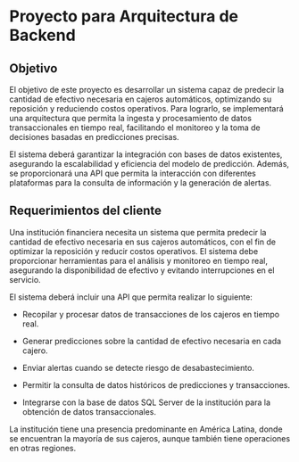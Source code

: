 # Proyecto para Arquitectura de Backend

## Objetivo
El objetivo de este proyecto es desarrollar un sistema capaz de predecir la cantidad de efectivo necesaria en cajeros automáticos, optimizando su reposición y reduciendo costos operativos. Para lograrlo, se implementará una arquitectura que permita la ingesta y procesamiento de datos transaccionales en tiempo real, facilitando el monitoreo y la toma de decisiones basadas en predicciones precisas.

El sistema deberá garantizar la integración con bases de datos existentes, asegurando la escalabilidad y eficiencia del modelo de predicción. Además, se proporcionará una API que permita la interacción con diferentes plataformas para la consulta de información y la generación de alertas.

## Requerimientos del cliente

Una institución financiera necesita un sistema que permita predecir la cantidad de efectivo necesaria en sus cajeros automáticos, con el fin de optimizar la reposición y reducir costos operativos. El sistema debe proporcionar herramientas para el análisis y monitoreo en tiempo real, asegurando la disponibilidad de efectivo y evitando interrupciones en el servicio.

El sistema deberá incluir una API que permita realizar lo siguiente:

* Recopilar y procesar datos de transacciones de los cajeros en tiempo real.

* Generar predicciones sobre la cantidad de efectivo necesaria en cada cajero.

* Enviar alertas cuando se detecte riesgo de desabastecimiento.

* Permitir la consulta de datos históricos de predicciones y transacciones.

* Integrarse con la base de datos SQL Server de la institución para la obtención de datos transaccionales.

La institución tiene una presencia predominante en América Latina, donde se encuentran la mayoría de sus cajeros, aunque también tiene operaciones en otras regiones.
